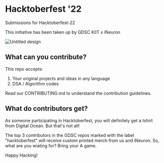 # Hacktoberfest '22
Submissions for Hacktoberfest-22

This initiative has been taken up by GDSC KIIT x iNeuron

![Untitled design](https://user-images.githubusercontent.com/91965754/194690124-fef663cf-9431-47ec-acef-e687608c0f24.png)

## What can you contribute?

This repo accepts:

1. Your original projects and ideas in any language
2. DSA / Algorithm codes

Read our CONTRIBUTING.md to understand the contribution guidelines.

## What do contributors get?

As someone participating in Hacktoberfest, you will definitely get a tshirt from Digital Ocean. But that's not all!

The top 3 contributors in the GDSC repos marked with the label "hacktoberfest" will receive custom printed merch from us and iNeuron. So, what are you wiating for? Bring your A game.

Happy Hacking!
